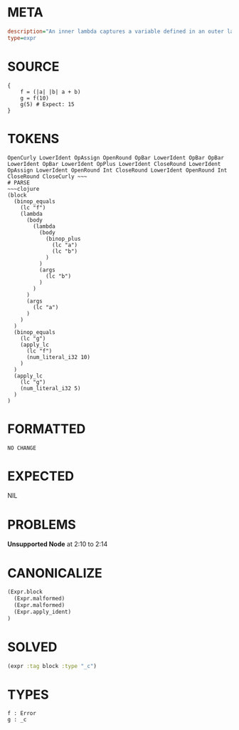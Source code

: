 # META
~~~ini
description="An inner lambda captures a variable defined in an outer lambda's scope."
type=expr
~~~
# SOURCE
~~~roc
{
    f = (|a| |b| a + b)
    g = f(10)
    g(5) # Expect: 15
}
~~~
# TOKENS
~~~text
OpenCurly LowerIdent OpAssign OpenRound OpBar LowerIdent OpBar OpBar LowerIdent OpBar LowerIdent OpPlus LowerIdent CloseRound LowerIdent OpAssign LowerIdent OpenRound Int CloseRound LowerIdent OpenRound Int CloseRound CloseCurly ~~~
# PARSE
~~~clojure
(block
  (binop_equals
    (lc "f")
    (lambda
      (body
        (lambda
          (body
            (binop_plus
              (lc "a")
              (lc "b")
            )
          )
          (args
            (lc "b")
          )
        )
      )
      (args
        (lc "a")
      )
    )
  )
  (binop_equals
    (lc "g")
    (apply_lc
      (lc "f")
      (num_literal_i32 10)
    )
  )
  (apply_lc
    (lc "g")
    (num_literal_i32 5)
  )
)
~~~
# FORMATTED
~~~roc
NO CHANGE
~~~
# EXPECTED
NIL
# PROBLEMS
**Unsupported Node**
at 2:10 to 2:14

# CANONICALIZE
~~~clojure
(Expr.block
  (Expr.malformed)
  (Expr.malformed)
  (Expr.apply_ident)
)
~~~
# SOLVED
~~~clojure
(expr :tag block :type "_c")
~~~
# TYPES
~~~roc
f : Error
g : _c
~~~
